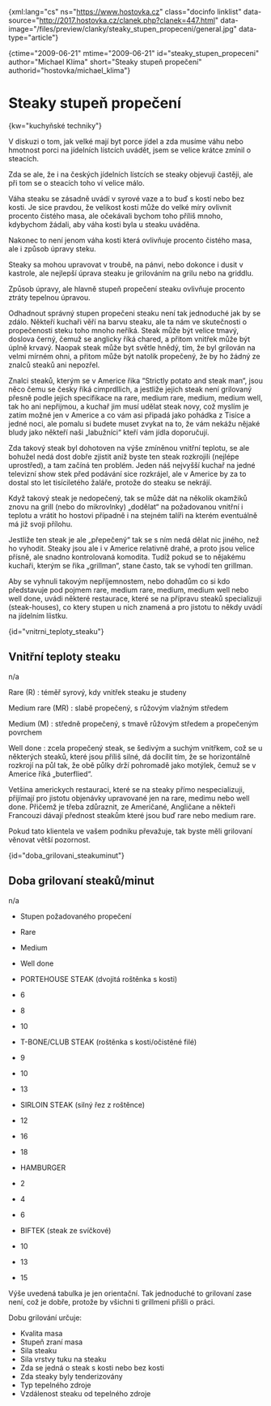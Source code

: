 
{xml:lang="cs" ns="https://www.hostovka.cz" class="docinfo linklist" data-source="http://2017.hostovka.cz/clanek.php?clanek=447.html" data-image="/files/preview/clanky/steaky\_stupen\_propeceni/general.jpg" data-type="article"}

{ctime="2009-06-21" mtime="2009-06-21" id="steaky\_stupen\_propeceni" author="Michael Klíma" short="Steaky stupeň propečení" authorid="hostovka/michael_klima"}

# Steaky stupeň propečení

<!-- generated attribute kw by user_udpatekw.sh on 2019-04-16, do not edit -->

{kw="kuchyňské techniky"}

V diskuzi o tom, jak velké mají byt porce jídel a zda musíme váhu nebo hmotnost porci na jídelních lístcích uvádět, jsem se velice krátce zmínil o steacích.

Zda se ale, že i na českých jídelních lístcích se steaky objevuji častěji, ale při tom se o steacích toho ví velice málo.

Váha steaku se zásadně uvádí v syrové vaze a to buď s kostí nebo bez kosti. Je sice pravdou, že velikost kosti může do velké míry ovlivnit procento čistého masa, ale očekávali bychom toho příliš mnoho, kdybychom žádali, aby váha kosti byla u steaku uváděna.

Nakonec to není jenom váha kosti která ovlivňuje procento čistého masa, ale i způsob úpravy steku.

Steaky sa mohou upravovat v troubě, na pánvi, nebo dokonce i dusit v kastrole, ale nejlepší úprava steaku je grilováním na grilu nebo na griddlu.

Způsob úpravy, ale hlavně stupeň propečení steaku ovlivňuje procento ztráty tepelnou úpravou.

Odhadnout správný stupen propečeni steaku není tak jednoduché jak by se zdálo. Někteří kuchaři věří na barvu steaku, ale ta nám ve skutečnosti o propečenosti steku toho mnoho neříká. Steak může být velice tmavý, doslova černý, čemuž se anglicky říká chared, a přitom vnitřek může být úplně krvavý. Naopak steak může byt světle hnědý, tím, že byl grilován na velmi mírném ohni, a přitom může být natolik propečený, že by ho žádný ze znalců steaků ani nepozřel.

Znalci steaků, kterým se v Americe řika “Strictly potato and steak man“, jsou něco čemu se česky říká cimprdllich, a jestliže jejich steak není grilovaný přesně podle jejich specifikace na rare, medium rare, medium, medium well, tak ho ani nepřijmou, a kuchař jim musí udělat steak novy, což myslím je zatím možné jen v Americe a co vám asi připadá jako pohádka z Tisíce a jedné noci, ale pomalu si budete muset zvykat na to, že vám nekážu nějaké bludy jako někteří naši „labužníci“ kteří vám jídla doporučují.

Zda takový steak byl dohotoven na výše zmíněnou vnitřní teplotu, se ale bohužel nedá dost dobře zjistit aniž byste ten steak rozkrojili (nejlépe uprostřed), a tam začíná ten problém. Jeden náš nejvyšší kuchař na jedné televizní show stek před podávání sice rozkrájel, ale v Americe by za to dostal sto let tisíciletého žaláře, protože do steaku se nekrájí.

Když takový steak je nedopečený, tak se může dát na několik okamžiků znovu na grill (nebo do mikrovlnky) „dodělat“ na požadovanou vnitřní i teplotu a vrátit ho hostovi případně i na stejném talíři na kterém eventuálně má již svoji přílohu.

Jestliže ten steak je ale „přepečený“ tak se s ním nedá dělat nic jiného, než ho vyhodit. Steaky jsou ale i v Americe relativně drahé, a proto jsou velice přísně, ale snadno kontrolovaná komodita. Tudíž pokud se to nějakému kuchaři, kterým se řika „grillman“, stane často, tak se vyhodí ten grillman.

Aby se vyhnuli takovým nepříjemnostem, nebo dohadům co si kdo představuje pod pojmem rare, medium rare, medium, medium well nebo well done, uvádi některé restaurace, které se na přípravu steaků specializuji (steak-houses), co ktery stupen u nich znamená a pro jistotu to někdy uvádí na jídelním líistku.

{id="vnitrni\_teploty\_steaku"}

## Vnitřní teploty steaku

n/a

Rare (R)
:   téměř syrový, kdy vnitřek steaku je studeny

Medium rare (MR)
:   slabě propečený, s růžovým vlažným středem

Medium (M)
:   středně propečený, s tmavě růžovým středem a propečeným povrchem

Well done
:   zcela propečený steak, se šedivým a suchým vnitřkem, což se u některých steaků, které jsou příliš silné, dá docílit tím, že se horizontálně rozkrojí na půl tak, že obě půlky drží pohromadě jako motýlek, čemuž se v Americe říká „buterflied“.

Vetšina americkych restauraci, které se na steaky přímo nespecializuji, přijímají pro jistotu objenávky upravované jen na rare, medimu nebo well done. Přičemž je třeba zdůraznit, ze Američané, Angličane a někteři Francouzi dávají přednost steakům které jsou buď rare nebo medium rare.

Pokud tato klientela ve vašem podniku převažuje, tak byste měli grilovaní věnovat větší pozornost.

{id="doba\_grilovani\_steakuminut"}

## Doba grilovaní steaků/minut

n/a

  * Stupen požadovaného propečení
  * Rare
  * Medium
  * Well done

  * PORTEHOUSE STEAK (dvojitá roštěnka s kosti)
  * 6
  * 8
  * 10

  * T-BONE/CLUB STEAK (roštěnka s kosti/očistěné filé)
  * 9
  * 10
  * 13

  * SIRLOIN STEAK (silný řez z roštěnce)
  * 12
  * 16
  * 18

  * HAMBURGER
  * 2
  * 4
  * 6

  * BIFTEK (steak ze svíčkové)
  * 10
  * 13
  * 15

Výše uvedená tabulka je jen orientační. Tak jednoduché to grilovaní zase není, což je dobře, protože by všichni ti grillmeni přišli o práci.

Dobu grilování určuje:

  * Kvalita masa
  * Stupeň zraní masa
  * Sila steaku
  * Sila vrstvy tuku na steaku
  * Zda se jedná o steak s kosti nebo bez kosti
  * Zda steaky byly tenderizovány
  * Typ tepelného zdroje
  * Vzdálenost steaku od tepelného zdroje

